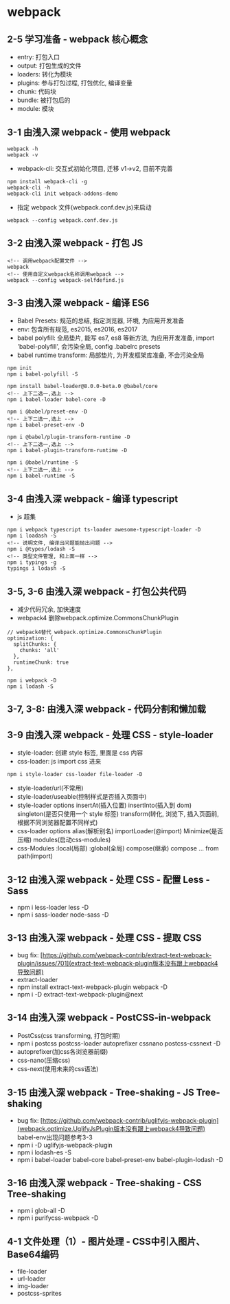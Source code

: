 ﻿# webpack

## 2-5 学习准备 - webpack 核心概念

- entry: 打包入口
- output: 打包生成的文件
- loaders: 转化为模块
- plugins: 参与打包过程, 打包优化, 编译变量
- chunk: 代码块
- bundle: 被打包后的
- module: 模块

## 3-1 由浅入深 webpack - 使用 webpack

```shell
webpack -h
webpack -v
```

- webpack-cli: 交互式初始化项目, 迁移 v1->v2, 目前不完善

```shell
npm install webpack-cli -g
webpack-cli -h
webpack-cli init webpack-addons-demo
```

- 指定 webpack 文件(webpack.conf.dev.js)来启动

```shell
webpack --config webpack.conf.dev.js
```

## 3-2 由浅入深 webpack - 打包 JS

```shell
<!-- 调用webpack配置文件 -->
webpack
<!-- 使用自定义webpack名称调用webpack -->
webpack --config webpack-selfdefind.js
```

## 3-3 由浅入深 webpack - 编译 ES6

- Babel Presets: 规范的总结, 指定浏览器, 环境, 为应用开发准备
- env: 包含所有规范, es2015, es2016, es2017
- babel polyfill: 全局垫片, 能写 es7, es8 等新方法, 为应用开发准备, import 'babel-polyfill', 会污染全局, config .babelrc presets
- babel runtime transform: 局部垫片, 为开发框架库准备, 不会污染全局

```shell
npm init
npm i babel-polyfill -S

npm install babel-loader@8.0.0-beta.0 @babel/core
<!-- 上下二选一,选上 -->
npm i babel-loader babel-core -D

npm i @babel/preset-env -D
<!-- 上下二选一,选上 -->
npm i babel-preset-env -D

npm i @babel/plugin-transform-runtime -D
<!-- 上下二选一,选上 -->
npm i babel-plugin-transform-runtime -D

npm i @babel/runtime -S
<!-- 上下二选一,选上 -->
npm i babel-runtime -S
```

## 3-4 由浅入深 webpack - 编译 typescript

- js 超集

```shell
npm i webpack typescript ts-loader awesome-typescript-loader -D
npm i loadash -S
<!-- 说明文件, 编译出问题能抛出问题 -->
npm i @types/lodash -S
<!-- 类型文件管理, 和上面一样 -->
npm i typings -g
typings i lodash -S
```

## 3-5, 3-6 由浅入深 webpack - 打包公共代码

- 减少代码冗余, 加快速度
- webpack4 删除webpack.optimize.CommonsChunkPlugin

```webpack
// webpack4替代 webpack.optimize.CommonsChunkPlugin
optimization: {
  splitChunks: {
    chunks: 'all'
  },
  runtimeChunk: true
},
```

```shell
npm i webpack -D
npm i lodash -S
```

## 3-7, 3-8: 由浅入深 webpack - 代码分割和懒加载

## 3-9 由浅入深 webpack - 处理 CSS - style-loader

- style-loader: 创建 style 标签, 里面是 css 内容
- css-loader: js import css 进来

```shell
npm i style-loader css-loader file-loader -D
```

- style-loader/url(不常用)
- style-loader/useable(控制样式是否插入页面中)
- style-loader options
  insertAt(插入位置)
  insertInto(插入到 dom)
  singleton(是否只使用一个 style 标签)
  transform(转化, 浏览下, 插入页面前, 根据不同浏览器配置不同样式)
- css-loader options
  alias(解析别名)
  importLoader(@import)
  Minimize(是否压缩)
  modules(启动css-modules)
- css-Modules
  :local(局部)
  :global(全局)
  compose(继承)
  compose ... from path(import)

## 3-12 由浅入深 webpack - 处理 CSS - 配置 Less - Sass

- npm i less-loader less -D
- npm i sass-loader node-sass -D

## 3-13 由浅入深 webpack - 处理 CSS - 提取 CSS

- bug fix: [https://github.com/webpack-contrib/extract-text-webpack-plugin/issues/701](extract-text-webpack-plugin版本没有跟上webpack4导致问题)
- extract-loader
- npm install extract-text-webpack-plugin webpack -D
- npm i -D extract-text-webpack-plugin@next

## 3-14 由浅入深 webpack - PostCSS-in-webpack

- PostCss(css transforming, 打包时期)
- npm i postcss postcss-loader autoprefixer cssnano postcss-cssnext -D
- autoprefixer(加css各浏览器前缀)
- css-nano(压缩css)
- css-next(使用未来的css语法)

## 3-15 由浅入深 webpack - Tree-shaking - JS Tree-shaking

- bug fix: [https://github.com/webpack-contrib/uglifyjs-webpack-plugin](webpack.optimize.UglifyJsPlugin版本没有跟上webpack4导致问题) babel-env出现问题参考3-3
- npm i -D uglifyjs-webpack-plugin
- npm i lodash-es -S
- npm i babel-loader babel-core babel-preset-env babel-plugin-lodash -D

## 3-16 由浅入深 webpack - Tree-shaking - CSS Tree-shaking

- npm i glob-all -D
- npm i purifycss-webpack -D

## 4-1 文件处理（1）- 图片处理 - CSS中引入图片、Base64编码

- file-loader
- url-loader
- img-loader
- postcss-sprites
